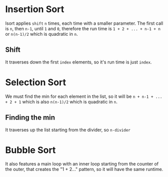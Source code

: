 Insertion Sort
================
Isort applies `shift` `n` times, each time with a smaller parameter. The first call is `n`, then `n-1`, until `1` and `0`, therefore the run time is `1 + 2 + ... + n-1 + n` or `n(n-1)/2` which is quadratic in `n`.

Shift
-----
It traverses down the first `index` elements, so it's run time is just `index`.

Selection Sort
===============
We must find the min for each element in the list, so it will be `n + n-1 + ... + 2 + 1` which is also `n(n-1)/2` which is quadratic in `n`.

Finding the min
----------------
It traverses up the list starting from the divider, so `n-divider`

Bubble Sort
===========
It also features a main loop with an inner loop starting from the counter of the outer, that creates the "1 + 2..." pattern, so it will have the same runtime.
